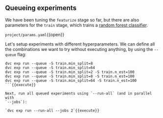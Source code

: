 ## Queueing experiments

We have been tuning the `featurize` stage so far, but there are also parameters
for the `train` stage, which trains a [random forest classifier][rfc].

[rfc]: https://scikit-learn.org/stable/modules/generated/sklearn.ensemble.RandomForestClassifier.html

`project/params.yaml`{{open}}

Let's setup experiments with different hyperparameters. We can define all the
combinations we want to try without executing anything, by using the `--queue`
flag:


```
dvc exp run --queue -S train.min_split=8
dvc exp run --queue -S train.min_split=64
dvc exp run --queue -S train.min_split=2 -S train.n_est=100
dvc exp run --queue -S train.min_split=8 -S train.n_est=100
dvc exp run --queue -S train.min_split=64 -S train.n_est=100
```{{execute}}

Next, run all queued experiments using `--run-all` (and in parallel with
`--jobs`):

`dvc exp run --run-all --jobs 2`{{execute}}


